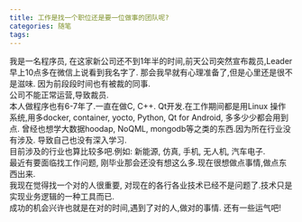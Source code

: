 ```yaml
---
title: 工作是找一个职位还是要一位做事的团队呢?
categories: 随笔
tags: 
---
```

我是一名程序员, 在这家新公司还不到1年半的时间,前天公司突然宣布裁员,Leader 早上10点多在微信上说看到我名字了.
那会我早就有心理准备了,但是心里还是很不是滋味. 因为前段段时间也有被裁的同事.  
公司不能正常运营,导致裁员.  
本人做程序也有6-7年了.一直在做C, C++. Qt开发.在工作期间都是用Linux 操作系统,用多docker, container, yocto,
Python, Qt for Android, 多多少少都会用到点. 曾经也想学大数据hoodap, NoQML,
mongodb等之类的东西.因为所在行业没有涉及. 导致自己也没有深入学习.  
目前涉及的行业也算比较多吧.例如: 新能源, 仿真, 手机, 无人机, 汽车电子.  
最近有要面临找工作问题, 刚毕业那会还没有想这么多.现在很想做点事情,做点东西出来.  
我现在觉得找一个对的人很重要, 对现在的各行各业技术已经不是问题了.技术只是实现业务逻辑的一种工具而已.  
成功的机会兴许也就是在对的时间,遇到了对的人,做对的事情. 还有一些运气吧!

